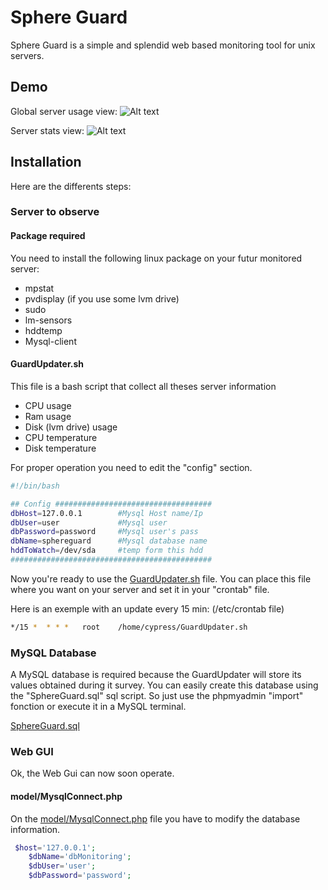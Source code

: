 # Sphere Guard

Sphere Guard is a simple and splendid web based monitoring tool for unix servers.


## Demo

Global server usage view:
![Alt text](https://lh5.googleusercontent.com/-OM3nLdYtyHI/Urbf5yqMiZI/AAAAAAAAByM/vQ0N3BAcxl8/w2234-h872-no/Capture+d%25E2%2580%2599e%25CC%2581cran+2013-12-22+a%25CC%2580+13.49.08.png "Global server usage")

Server stats view:
![Alt text](https://lh6.googleusercontent.com/-UK0ZacKukRs/Urbf56PGUqI/AAAAAAAAByI/hFNKdKU4f68/w2236-h912-no/Capture+d%25E2%2580%2599e%25CC%2581cran+2013-12-22+a%25CC%2580+13.49.17.png "Global server usage")

## Installation
Here are the differents steps:

### Server to observe
#### Package required
You need to install the following linux package on your futur monitored server:
* mpstat
* pvdisplay (if you use some lvm drive)
* sudo
* lm-sensors
* hddtemp
* Mysql-client

#### GuardUpdater.sh
This file is a bash script that collect all theses server information
* CPU usage
* Ram usage
* Disk (lvm drive) usage
* CPU temperature
* Disk temperature

For proper operation you need to edit the "config" section.

```bash
#!/bin/bash

## Config ###################################
dbHost=127.0.0.1        #Mysql Host name/Ip
dbUser=user             #Mysql user
dbPassword=password     #Mysql user's pass
dbName=sphereguard	    #Mysql database name
hddToWatch=/dev/sda     #temp form this hdd
#############################################
```

Now you're ready to use the <a href="https://github.com/CypressXt/Sphere-Guard/blob/master/GuardUpdater.sh">GuardUpdater.sh</a> file.
You can place this file where you want on your server and set it in your "crontab" file.

Here is an exemple with an update every 15 min:
(/etc/crontab file)
```bash
*/15 *	* * *	root	/home/cypress/GuardUpdater.sh
```
### MySQL Database

A MySQL database is required because the GuardUpdater will store its values ​​obtained during it survey.
You can easily create this database using the "SphereGuard.sql" sql script. So just use the phpmyadmin "import" fonction or execute it in a MySQL terminal.

<a href="https://github.com/CypressXt/Sphere-Guard/blob/master/SphereGuard.sql">SphereGuard.sql</a>

### Web GUI

Ok, the Web Gui can now soon operate.

#### model/MysqlConnect.php
On the <a href="https://github.com/CypressXt/Sphere-Guard/blob/master/model/MysqlConnect.php">model/MysqlConnect.php</a> file you have to modify the database information.

```php
 $host='127.0.0.1';
    $dbName='dbMonitoring';
    $dbUser='user';
    $dbPassword='password';
```


